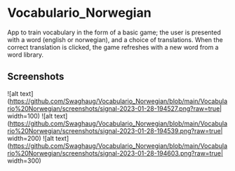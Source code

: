 # Vocabulario_Norwegian
App to train vocabulary in the form of a basic game; the user is presented with a word (english or norwegian), and a choice of translations. When the correct translation is clicked, the game refreshes with a new word from a word library.

## Screenshots
![alt text](https://github.com/Swaghaug/Vocabulario_Norwegian/blob/main/Vocabulario%20Norwegian/screenshots/signal-2023-01-28-194527.png?raw=true| width=100)
![alt text](https://github.com/Swaghaug/Vocabulario_Norwegian/blob/main/Vocabulario%20Norwegian/screenshots/signal-2023-01-28-194539.png?raw=true| width=200)
![alt text](https://github.com/Swaghaug/Vocabulario_Norwegian/blob/main/Vocabulario%20Norwegian/screenshots/signal-2023-01-28-194603.png?raw=true| width=300)
